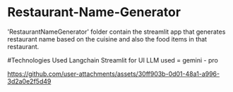 # Restaurant-Name-Generator
'RestaurantNameGenerator' folder contain the streamlit app that generates restaurant name based on the cuisine and also the food items in that restaurant.

#Technologies Used
  Langchain
  Streamlit for UI
  LLM used  = gemini - pro

https://github.com/user-attachments/assets/30ff903b-0d01-48a1-a996-3d2a0e2f5d49

